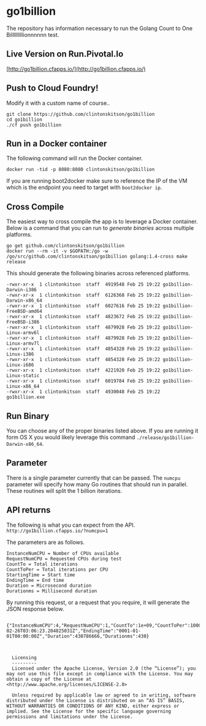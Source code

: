 # go1billion
The repository has information necessary to run the Golang Count to One Billlllllllionnnnnn test.

## Live Version on Run.Pivotal.Io
[http://go1billion.cfapps.io/](http://go1billion.cfapps.io/)



## Push to Cloud Foundry!
Modify it with a custom name of course..

    git clone https://github.com/clintonskitson/go1billion
    cd go1billion
    ./cf push go1billion

## Run in a Docker container
The following command will run the Docker container.

    docker run -tid -p 8080:8080 clintonskitson/go1billion

If you are running boot2docker make sure to reference the IP of the VM which is the endpoint you need to target with ```boot2docker ip```.

## Cross Compile
The easiest way to cross compile the app is to leverage a Docker container.  Below is a command that you can run to *generate binaries* across multiple platforms.

    go get github.com/clintonskitson/go1billion
    docker run --rm -it -v $GOPATH:/go -w /go/src/github.com/clintonskitson/go1billion golang:1.4-cross make release

This should generate the following binaries across referenced platforms.

    -rwxr-xr-x  1 clintonkitson  staff  4919548 Feb 25 19:22 go1billion-Darwin-i386
    -rwxr-xr-x  1 clintonkitson  staff  6126368 Feb 25 19:22 go1billion-Darwin-x86_64
    -rwxr-xr-x  1 clintonkitson  staff  6027616 Feb 25 19:22 go1billion-FreeBSD-amd64
    -rwxr-xr-x  1 clintonkitson  staff  4823672 Feb 25 19:22 go1billion-FreeBSD-i386
    -rwxr-xr-x  1 clintonkitson  staff  4879928 Feb 25 19:22 go1billion-Linux-armv6l
    -rwxr-xr-x  1 clintonkitson  staff  4879928 Feb 25 19:22 go1billion-Linux-armv7l
    -rwxr-xr-x  1 clintonkitson  staff  4854328 Feb 25 19:22 go1billion-Linux-i386
    -rwxr-xr-x  1 clintonkitson  staff  4854328 Feb 25 19:22 go1billion-Linux-i686
    -rwxr-xr-x  1 clintonkitson  staff  4221920 Feb 25 19:22 go1billion-Linux-static
    -rwxr-xr-x  1 clintonkitson  staff  6019784 Feb 25 19:22 go1billion-Linux-x86_64
    -rwxr-xr-x  1 clintonkitson  staff  4930048 Feb 25 19:22 go1billion.exe

## Run Binary
You can choose any of the proper binaries listed above.  If you are running it form OS X you would likely leverage this command ```./release/go1billion-Darwin-x86_64```.

## Parameter
There is a single parameter currently that can be passed.  The ```numcpu``` parameter will specify how many Go routines that should run in parallel.  These routines will split the 1 billion iterations.

## API returns
The following is what you can expect from the API.  ```http://go1billion.cfapps.io/?numcpu=1```

The parameters are as follows.


    InstanceNumCPU = Number of CPUs available
    RequestNumCPU = Requested CPUs during test
    CountTo = Total iterations
    CountToPer = Total iterations per CPU
    StartingTime = Start time
    EndingTime = End time
    Duration = Microsecond duration
    Durationms = Millisecond duration


By running this request, or a request that you require, it will generate the JSON response below.

      {"InstanceNumCPU":4,"RequestNumCPU":1,"CountTo":1e+09,"CountToPer":1000000000,"StartingTime":"2015-02-26T03:06:23.204825031Z","EndingTime":"0001-01-01T00:00:00Z","Duration":430786666,"Durationms":430}



      Licensing
      ---------
      Licensed under the Apache License, Version 2.0 (the “License”); you may not use this file except in compliance with the License. You may obtain a copy of the License at <http://www.apache.org/licenses/LICENSE-2.0>

      Unless required by applicable law or agreed to in writing, software distributed under the License is distributed on an “AS IS” BASIS, WITHOUT WARRANTIES OR CONDITIONS OF ANY KIND, either express or implied. See the License for the specific language governing permissions and limitations under the License.
